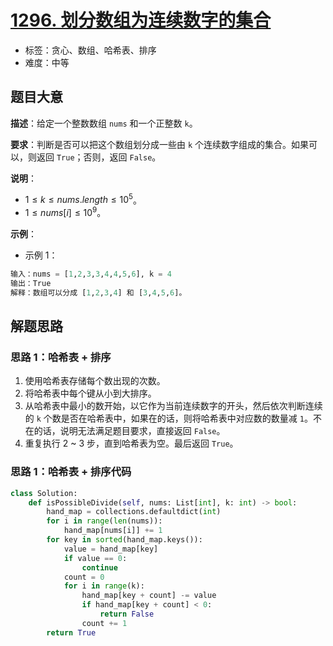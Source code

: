 # [1296. 划分数组为连续数字的集合](https://leetcode.cn/problems/divide-array-in-sets-of-k-consecutive-numbers/)

- 标签：贪心、数组、哈希表、排序
- 难度：中等

## 题目大意

**描述**：给定一个整数数组 `nums` 和一个正整数 `k`。

**要求**：判断是否可以把这个数组划分成一些由 `k` 个连续数字组成的集合。如果可以，则返回 `True`；否则，返回 `False`。

**说明**：

- $1 \le k \le nums.length \le 10^5$。
- $1 \le nums[i] \le 10^9$。

**示例**：

- 示例 1：

```python
输入：nums = [1,2,3,3,4,4,5,6], k = 4
输出：True
解释：数组可以分成 [1,2,3,4] 和 [3,4,5,6]。
```

## 解题思路

### 思路 1：哈希表 + 排序

1. 使用哈希表存储每个数出现的次数。
2. 将哈希表中每个键从小到大排序。
3. 从哈希表中最小的数开始，以它作为当前连续数字的开头，然后依次判断连续的 `k` 个数是否在哈希表中，如果在的话，则将哈希表中对应数的数量减 `1`。不在的话，说明无法满足题目要求，直接返回 `False`。
4. 重复执行 2 ~ 3 步，直到哈希表为空。最后返回 `True`。

### 思路 1：哈希表 + 排序代码

```python
class Solution:
    def isPossibleDivide(self, nums: List[int], k: int) -> bool:
        hand_map = collections.defaultdict(int)
        for i in range(len(nums)):
            hand_map[nums[i]] += 1
        for key in sorted(hand_map.keys()):
            value = hand_map[key]
            if value == 0:
                continue
            count = 0
            for i in range(k):
                hand_map[key + count] -= value
                if hand_map[key + count] < 0:
                    return False
                count += 1
        return True
```
